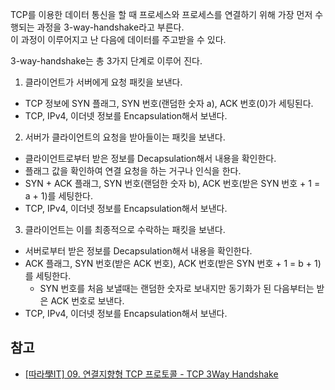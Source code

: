 TCP를 이용한 데이터 통신을 할 때 프로세스와 프로세스를 연결하기 위해 가장 먼저 수행되는 과정을 3-way-handshake라고 부른다.   
이 과정이 이루어지고 난 다음에 데이터를 주고받을 수 있다.   

3-way-handshake는 총 3가지 단계로 이루어 진다.   
1. 클라이언트가 서버에게 요청 패킷을 보낸다.   
* TCP 정보에 SYN 플래그, SYN 번호(랜덤한 숫자 a), ACK 번호(0)가 세팅된다.
* TCP, IPv4, 이더넷 정보를 Encapsulation해서 보낸다.
2. 서버가 클라이언트의 요청을 받아들이는 패킷을 보낸다. 
* 클라이언트로부터 받은 정보를 Decapsulation해서 내용을 확인한다.
* 플래그 값을 확인하여 연결 요청을 하는 거구나 인식을 한다.
* SYN + ACK 플래그, SYN 번호(랜덤한 숫자 b), ACK 번호(받은 SYN 번호 + 1 = a + 1)를 세팅한다.
* TCP, IPv4, 이더넷 정보를 Encapsulation해서 보낸다.
3. 클라이언트는 이를 최종적으로 수락하는 패킷을 보낸다.   
* 서버로부터 받은 정보를 Decapsulation해서 내용을 확인한다.
* ACK 플래그, SYN 번호(받은 ACK 번호), ACK 번호(받은 SYN 번호 + 1 = b + 1)를 세팅한다.
  * SYN 번호를 처음 보낼때는 랜덤한 숫자로 보내지만 동기화가 된 다음부터는 받은 ACK 번호로 보낸다.
* TCP, IPv4, 이더넷 정보를 Encapsulation해서 보낸다.

## 참고
* [[따라學IT] 09. 연결지향형 TCP 프로토콜 - TCP 3Way Handshake](https://youtu.be/Ah4-MWISel8)